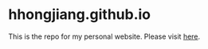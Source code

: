 # hhongjiang.github.io
This is the repo for my personal website. Please visit [here]("https://hhongjiang.github.io/").
